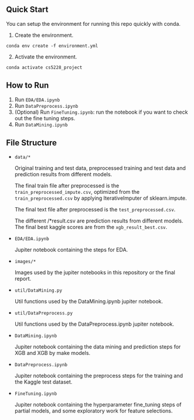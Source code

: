## Quick Start

You can setup the environment for running this repo quickly with conda. 
1. Create the environment.

```
conda env create -f environment.yml
```

2. Activate the environment.

```
conda activate cs5228_project
```

## How to Run

1. Run `EDA/EDA.ipynb`
2. Run `DataPreprocess.ipynb`
3. (Optional) Run `FineTuning.ipynb`: run the notebook if you want to check out the fine tuning steps.
3. Run `DataMining.ipynb`
   
## File Structure

- `data/*`

    Original training and test data, preprocessed training and test data and prediction results from different models.
    
    The final train file after preprocessed is the `train_preprocessed_impute.csv`, optimized from the `train_preprocessed.csv` by applying IterativeImputer of sklearn.impute.
    
    The final text file after preprocessed is the `test_preprocessed.csv`.
    
    The different /*result.csv are prediction results from different models. The final best kaggle scores are from the `xgb_result_best.csv`.


- `EDA/EDA.ipynb`

    Jupiter notebook containing the steps for EDA.


- `images/*`

    Images used by the jupiter notebooks in this repository or the final report.


- `util/DataMining.py`

    Util functions used by the DataMining.ipynb jupiter notebook.


- `util/DataPreprocess.py`

    Util functions used by the DataPreprocess.ipynb jupiter notebook.


- `DataMining.ipynb`

    Jupiter notebook containing the data mining and prediction steps for XGB and XGB by make models.


- `DataPreprocess.ipynb`

    Jupiter notebook containing the preprocess steps for the training and the Kaggle test dataset.


- `FineTuning.ipynb`

    Jupiter notebook containing the hyperparameter fine_tuning steps of partial models, and some exploratory work for feature selections.
